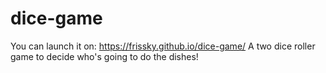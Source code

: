# dice-game
You can launch it on: https://frissky.github.io/dice-game/
A two dice roller game to decide who's going to do the dishes!
